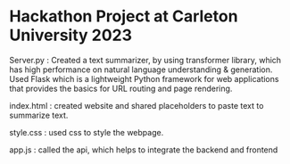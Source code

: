 # Hackathon Project at Carleton University 2023
Server.py : Created a text summarizer, by using transformer library, which has high performance on natural language understanding & generation. 
            Used Flask which is a lightweight Python framework for web applications that provides the basics for URL routing and page rendering.

index.html : created website and shared placeholders to paste text to summarize text.

style.css : used css to style the webpage.

app.js : called the api, which helps to integrate the backend and frontend
